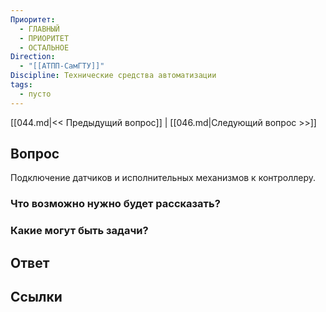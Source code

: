 ```yaml
---
Приоритет:
  - ГЛАВНЫЙ
  - ПРИОРИТЕТ
  - ОСТАЛЬНОЕ
Direction:
  - "[[АТПП-СамГТУ]]" 
Discipline: Технические средства автоматизации 
tags:
  - пусто
---
```

[[044.md|<< Предыдущий вопрос]] | [[046.md|Следующий вопрос >>]]
## Вопрос

Подключение датчиков и исполнительных механизмов к контроллеру.

### Что возможно нужно будет рассказать?

### Какие могут быть задачи?

## Ответ

## Ссылки
